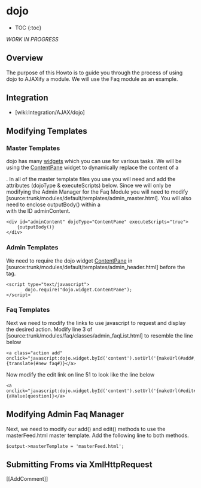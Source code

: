 <!-- Name: Howto/AJAX/dojo -->
<!-- Version: 12 -->
<!-- Last-Modified: 2006/11/30 15:48:13 -->
<!-- Author: demian -->
<!-- Status: Original -->

# dojo
* TOC
{:toc}

*WORK IN PROGRESS*
## Overview
The purpose of this Howto is to guide you through the process of using dojo to AJAXify a module. We will use the Faq module as an example.

## Integration
 * [wiki:Integration/AJAX/dojo]

## Modifying Templates
### Master Templates
dojo has many [widgets][1] which you can use for various tasks. We will be using the [ContentPane][2] widget to dynamically replace the content of a <div>. In all of the master template files you use you will need and add the attributes (dojoType & executeScripts) below. Since we will only be modifying the Admin Manager for the Faq Module you will need to modify [source:trunk/modules/default/templates/admin\_master.html]. You will also need to enclose outputBody() within a <div> with the ID adminContent. 


	<div id="adminContent" dojoType="ContentPane" executeScripts="true"> 
	    {outputBody()} 
	</div> 

### Admin Templates
We need to require the dojo widget [ContentPane][3] in [source:trunk/modules/default/templates/admin\_header.html] before the </head> tag.


	<script type="text/javascript">
	       dojo.require("dojo.widget.ContentPane");
	</script>

### Faq Templates
Next we need to modify the links to use javascript to request and display the desired action. Modify line 3 of [source:trunk/modules/faq/classes/admin\_faqList.html] to resemble the line below


	<a class="action add" onclick="javascript:dojo.widget.byId('content').setUrl('{makeUrl(#add#,#adminfaq#,#faq#)}')">{translate(#new faq#)}</a>

Now modify the edit link on line 51 to look like the line below


	<a onclick="javascript:dojo.widget.byId('content').setUrl('{makeUrl(#edit#,#adminfaq#,##,aPagedData[data],#frmFaqId|faq_id#,key)}')">{aValue[question]}</a>

## Modifying Admin Faq Manager
Next, we need to modify our add() and edit() methods to use the masterFeed.html master template. Add the following line to both methods.


	$output->masterTemplate = 'masterFeed.html';

## Submitting Froms via XmlHttpRequest

[[AddComment]]

[1]:	http://manual.dojotoolkit.org/index.html#widgets
[2]:	http://manual.dojotoolkit.org/WikiHome/DojoDotBook/Book29
[3]:	http://manual.dojotoolkit.org/WikiHome/DojoDotBook/Book29